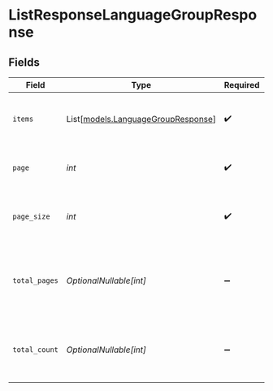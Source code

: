# ListResponseLanguageGroupResponse


## Fields

| Field                                                                    | Type                                                                     | Required                                                                 | Description                                                              | Example                                                                  |
| ------------------------------------------------------------------------ | ------------------------------------------------------------------------ | ------------------------------------------------------------------------ | ------------------------------------------------------------------------ | ------------------------------------------------------------------------ |
| `items`                                                                  | List[[models.LanguageGroupResponse](../models/languagegroupresponse.md)] | :heavy_check_mark:                                                       | List of items returned from the query                                    |                                                                          |
| `page`                                                                   | *int*                                                                    | :heavy_check_mark:                                                       | The page number of the results (0-based)                                 | 0                                                                        |
| `page_size`                                                              | *int*                                                                    | :heavy_check_mark:                                                       | The number of items returned per page                                    | 25                                                                       |
| `total_pages`                                                            | *OptionalNullable[int]*                                                  | :heavy_minus_sign:                                                       | The total number of pages of results given the indicated page size       | 4                                                                        |
| `total_count`                                                            | *OptionalNullable[int]*                                                  | :heavy_minus_sign:                                                       | The total number of items returned from the query                        | 100                                                                      |
